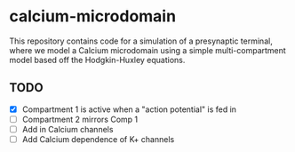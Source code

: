 # calcium-microdomain

This repository contains code for a simulation of a presynaptic terminal, where we model a Calcium microdomain using a simple multi-compartment model based off the Hodgkin-Huxley equations. 


## TODO

- [x] Compartment 1 is active when a "action potential" is fed in
- [ ] Compartment 2 mirrors Comp 1
- [ ] Add in Calcium channels
- [ ] Add Calcium dependence of K+ channels 